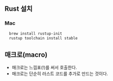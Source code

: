 ## Rust 설치

### Mac
```sh
  brew install rustup-init
  rustup toolchain install stable
```

## 매크로(macro)
- 매크로는 느낌표(!)를 써서 호출한다.
- 매크로는 단순히 러스트 코드를 추가로 만드는 것이다.